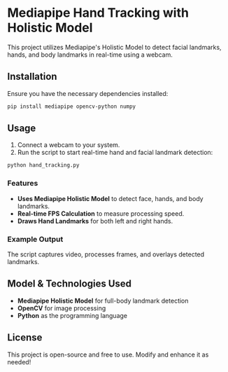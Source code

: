 # Mediapipe Hand Tracking with Holistic Model

This project utilizes Mediapipe's Holistic Model to detect facial landmarks, hands, and body landmarks in real-time using a webcam.

## Installation
Ensure you have the necessary dependencies installed:
```bash
pip install mediapipe opencv-python numpy
```

## Usage
1. Connect a webcam to your system.
2. Run the script to start real-time hand and facial landmark detection:
```bash
python hand_tracking.py
```

### Features
- **Uses Mediapipe Holistic Model** to detect face, hands, and body landmarks.
- **Real-time FPS Calculation** to measure processing speed.
- **Draws Hand Landmarks** for both left and right hands.

### Example Output
The script captures video, processes frames, and overlays detected landmarks.

## Model & Technologies Used
- **Mediapipe Holistic Model** for full-body landmark detection
- **OpenCV** for image processing
- **Python** as the programming language

## License
This project is open-source and free to use. Modify and enhance it as needed!
